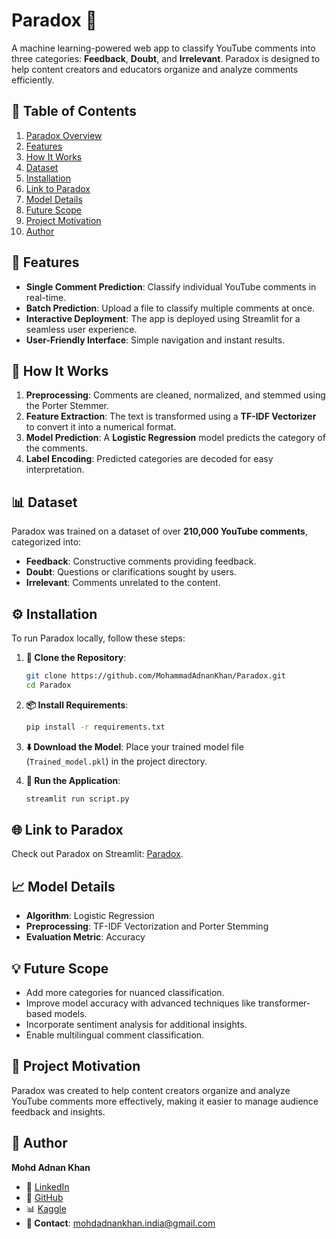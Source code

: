 # Paradox 🔮  
A machine learning-powered web app to classify YouTube comments into three categories: **Feedback**, **Doubt**, and **Irrelevant**. Paradox is designed to help content creators and educators organize and analyze comments efficiently.  

## 📑 Table of Contents  
1. [Paradox Overview](#paradox-)
2. [Features](#-features)
3. [How It Works](#-how-it-works)
4. [Dataset](#-dataset)
5. [Installation](##-Installation)
6. [Link to Paradox](#-link-to-paradox)
7. [Model Details](#-model-details)
8. [Future Scope](#-future-scope)
9. [Project Motivation](#-project-motivation)
10. [Author](#-author)

## 🌟 Features  
- **Single Comment Prediction**: Classify individual YouTube comments in real-time.  
- **Batch Prediction**: Upload a file to classify multiple comments at once.  
- **Interactive Deployment**: The app is deployed using Streamlit for a seamless user experience.  
- **User-Friendly Interface**: Simple navigation and instant results.  

## 🚀 How It Works  
1. **Preprocessing**: Comments are cleaned, normalized, and stemmed using the Porter Stemmer.  
2. **Feature Extraction**: The text is transformed using a **TF-IDF Vectorizer** to convert it into a numerical format.  
3. **Model Prediction**: A **Logistic Regression** model predicts the category of the comments.  
4. **Label Encoding**: Predicted categories are decoded for easy interpretation.  

## 📊 Dataset  
Paradox was trained on a dataset of over **210,000 YouTube comments**, categorized into:  
- **Feedback**: Constructive comments providing feedback.  
- **Doubt**: Questions or clarifications sought by users.  
- **Irrelevant**: Comments unrelated to the content.  

## ⚙️ Installation
To run Paradox locally, follow these steps:

1. **📂 Clone the Repository**:
    ```bash
    git clone https://github.com/MohammadAdnanKhan/Paradox.git
    cd Paradox
    ```

2. **📦 Install Requirements**:
    ```bash
    pip install -r requirements.txt
    ```

3. **⬇️ Download the Model**:
   Place your trained model file (`Trained_model.pkl`) in the project directory.

4. **🚀 Run the Application**:
    ```bash
    streamlit run script.py
    ```


## 🌐 Link to Paradox
Check out Paradox on Streamlit: [Paradox](https://paradoxxx.streamlit.app/).


## 📈 Model Details  
- **Algorithm**: Logistic Regression  
- **Preprocessing**: TF-IDF Vectorization and Porter Stemming  
- **Evaluation Metric**: Accuracy  

## 💡 Future Scope  
- Add more categories for nuanced classification.  
- Improve model accuracy with advanced techniques like transformer-based models.  
- Incorporate sentiment analysis for additional insights.  
- Enable multilingual comment classification.  

## 🔮 Project Motivation  
Paradox was created to help content creators organize and analyze YouTube comments more effectively, making it easier to manage audience feedback and insights.  

## 👤 Author
**Mohd Adnan Khan**  

- 💼 [LinkedIn](https://www.linkedin.com/in/mohd-adnan--khan)
- 🐙 [GitHub](https://github.com/MohammadAdnanKhan)
- 📊 [Kaggle](https://www.kaggle.com/mohdadnankhan1)
- **📧 Contact**: mohdadnankhan.india@gmail.com